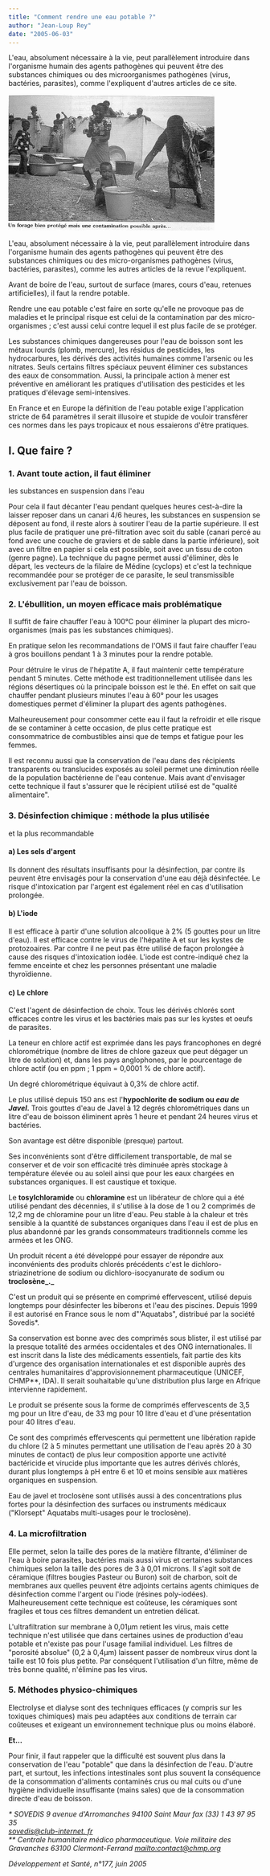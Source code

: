 ```yaml
---
title: "Comment rendre une eau potable ?"
author: "Jean-Loup Rey"
date: "2005-06-03"
---
```


<div class="teaser"><p>L'eau, absolument nécessaire à la vie, peut parallèlement introduire dans l'organisme humain des agents pathogènes qui peuvent être des substances chimiques ou des microorganismes pathogènes (virus, bactéries, parasites), comme l'expliquent d'autres articles de ce site.</p></div>

![](i1003-1.jpg)

L'eau, absolument nécessaire à la vie, peut parallèlement introduire dans l'organisme humain des agents pathogènes qui peuvent être des substances chimiques ou des micro-organismes pathogènes (virus, bactéries, parasites), comme les autres articles de la revue l'expliquent.

Avant de boire de l'eau, surtout de surface (mares, cours d'eau, retenues artificielles), il faut la rendre potable.

Rendre une eau potable c'est faire en sorte qu'elle ne provoque pas de maladies et le principal risque est celui de la contamination par des micro-organismes ; c'est aussi celui contre lequel il est plus facile de se protéger.

Les substances chimiques dangereuses pour l'eau de boisson sont les métaux lourds (plomb, mercure), les résidus de pesticides, les hydrocarbures, les dérivés des activités humaines comme l'arsenic ou les nitrates. Seuls certains filtres spéciaux peuvent éliminer ces substances des eaux de consommation. Aussi, la principale action à mener est préventive en améliorant les pratiques d'utilisation des pesticides et les pratiques d'élevage semi-intensives.

En France et en Europe la définition de l'eau potable exige l'application stricte de 64 paramètres il serait illusoire et stupide de vouloir transférer ces normes dans les pays tropicaux et nous essaierons d'être pratiques.

## I. Que faire ?

### 1. Avant toute action, il faut éliminer

les substances en suspension dans l'eau

Pour cela il faut décanter l'eau pendant quelques heures cest-à-dire la laisser reposer dans un canari 4/6 heures, les substances en suspension se déposent au fond, il reste alors à soutirer l'eau de la partie supérieure. Il est plus facile de pratiquer une pré-filtration avec soit du sable (canari percé au fond avec une couche de graviers et de sable dans la partie inférieure), soit avec un filtre en papier si cela est possible, soit avec un tissu de coton (genre pagne). La technique du pagne permet aussi d'éliminer, dès le départ, les vecteurs de la filaire de Médine (cyclops) et c'est la technique recommandée pour se protéger de ce parasite, le seul transmissible exclusivement par l'eau de boisson.

### 2. L'ébullition, un moyen efficace mais problématique

Il suffit de faire chauffer l'eau à 100°C pour éliminer la plupart des micro-organismes (mais pas les substances chimiques).

En pratique selon les recommandations de l'OMS il faut faire chauffer l'eau à gros bouillons pendant 1 à 3 minutes pour la rendre potable.

Pour détruire le virus de l'hépatite A, il faut maintenir cette température pendant 5 minutes. Cette méthode est traditionnellement utilisée dans les régions désertiques où la principale boisson est le thé. En effet on sait que chauffer pendant plusieurs minutes l'eau à 60° pour les usages domestiques permet d'éliminer la plupart des agents pathogènes.

Malheureusement pour consommer cette eau il faut la refroidir et elle risque de se contaminer à cette occasion, de plus cette pratique est consommatrice de combustibles ainsi que de temps et fatigue pour les femmes.

Il est reconnu aussi que la conservation de l'eau dans des récipients transparents ou translucides exposés au soleil permet une diminution réelle de la population bactérienne de l'eau contenue. Mais avant d'envisager cette technique il faut s'assurer que le récipient utilisé est de "qualité alimentaire".

### 3. Désinfection chimique : méthode la plus utilisée

et la plus recommandable

#### a) Les sels d'argent

Ils donnent des résultats insuffisants pour la désinfection, par contre ils peuvent être envisagés pour la conservation d'une eau déjà désinfectée. Le risque d'intoxication par l'argent est également réel en cas d'utilisation prolongée.

#### b) L'iode

Il est efficace à partir d'une solution alcoolique à 2% (5 gouttes pour un litre d'eau). Il est efficace contre le virus de l'hépatite A et sur les kystes de protozoaires. Par contre il ne peut pas être utilisé de façon prolongée à cause des risques d'intoxication iodée. L'iode est contre-indiqué chez la femme enceinte et chez les personnes présentant une maladie thyroïdienne.

#### c) Le chlore

C'est l'agent de désinfection de choix. Tous les dérivés chlorés sont efficaces contre les virus et les bactéries mais pas sur les kystes et oeufs de parasites.

La teneur en chlore actif est exprimée dans les pays francophones en degré chlorométrique (nombre de litres de chlore gazeux que peut dégager un litre de solution) et, dans les pays anglophones, par le pourcentage de chlore actif (ou en ppm ; 1 ppm = 0,0001 % de chlore actif).

Un degré chlorométrique équivaut à 0,3% de chlore actif.

Le plus utilisé depuis 150 ans est l'**hypochlorite de sodium ou *eau de Javel*.** Trois gouttes d'eau de Javel à 12 degrés chlorométriques dans un litre d'eau de boisson éliminent après 1 heure et pendant 24 heures virus et bactéries.

Son avantage est dêtre disponible (presque) partout.

Ses inconvénients sont d'être difficilement transportable, de mal se conserver et de voir son efficacité très diminuée après stockage à température élevée ou au soleil ainsi que pour les eaux chargées en substances organiques. Il est caustique et toxique.

Le **tosylchloramide** ou **chloramine** est un libérateur de chlore qui a été utilisé pendant des décennies, il s'utilise à la dose de 1 ou 2 comprimés de 12,2 mg de chloramine pour un litre d'eau. Peu stable à la chaleur et très sensible à la quantité de substances organiques dans l'eau il est de plus en plus abandonné par les grands consommateurs traditionnels comme les armées et les ONG.

Un produit récent a été développé pour essayer de répondre aux inconvénients des produits chlorés précédents c'est le dichloro-striazinetrione de sodium ou dichloro-isocyanurate de sodium ou **troclosène\_.\_**

C'est un produit qui se présente en comprimé effervescent, utilisé depuis longtemps pour désinfecter les biberons et l'eau des piscines. Depuis 1999 il est autorisé en France sous le nom d"'Aquatabs", distribué par la société Sovedis\*.

Sa conservation est bonne avec des comprimés sous blister, il est utilisé par la presque totalité des armées occidentales et des ONG internationales. Il est inscrit dans la liste des médicaments essentiels, fait partie des kits d'urgence des organisation internationales et est disponible auprès des centrales humanitaires d'approvisionnement pharmaceutique (UNICEF, CHMP\*\*, IDA). Il serait souhaitable qu'une distribution plus large en Afrique intervienne rapidement.

Le produit se présente sous la forme de comprimés effervescents de 3,5 mg pour un litre d'eau, de 33 mg pour 10 litre d'eau et d'une présentation pour 40 litres d'eau.

Ce sont des comprimés effervescents qui permettent une libération rapide du chlore (2 à 5 minutes permettant une utilisation de l'eau après 20 à 30 minutes de contact) de plus leur composition apporte une activité bactéricide et virucide plus importante que les autres dérivés chlorés, durant plus longtemps à pH entre 6 et 10 et moins sensible aux matières organiques en suspension.

Eau de javel et troclosène sont utilisés aussi à des concentrations plus fortes pour la désinfection des surfaces ou instruments médicaux ("Klorsept" Aquatabs multi-usages pour le troclosène).

### 4. La microfiltration

Elle permet, selon la taille des pores de la matière filtrante, d'éliminer de l'eau à boire parasites, bactéries mais aussi virus et certaines substances chimiques selon la taille des pores de 3 à 0,01 microns. Il s'agit soit de céramique (filtres bougies Pasteur ou Buron) soit de charbon, soit de membranes aux quelles peuvent être adjoints certains agents chimiques de désinfection comme l'argent ou l'iode (résines poly-iodées). Malheureusement cette technique est coûteuse, les céramiques sont fragiles et tous ces filtres demandent un entretien délicat.

L'ultrafiltration sur membrane à 0,01µm retient les virus, mais cette technique n'est utilisée que dans certaines usines de production d'eau potable et n'existe pas pour l'usage familial individuel. Les filtres de "porosité absolue" (0,2 à 0,4µm) laissent passer de nombreux virus dont la taille est 10 fois plus petite. Par conséquent l'utilisation d'un filtre, même de très bonne qualité, n'élimine pas les virus.

### 5. Méthodes physico-chimiques

Electrolyse et dialyse sont des techniques efficaces (y compris sur les toxiques chimiques) mais peu adaptées aux conditions de terrain car coûteuses et exigeant un environnement technique plus ou moins élaboré.

**Et...**

Pour finir, il faut rappeler que la difficulté est souvent plus dans la conservation de l'eau "potable" que dans la désinfection de l'eau. D'autre part, et surtout, les infections intestinales sont plus souvent la conséquence de la consommation d'aliments contaminés crus ou mal cuits ou d'une hygiène individuelle insuffisante (mains sales) que de la consommation directe d'eau de boisson.

*\* SOVEDIS 9 avenue d'Arromanches 94100 Saint Maur fax (33) 1 43 97 95 35[  
sovedis@club-internet. fr](http://souedisCclub-internet.fr/)*  
*\*\* Centrale humanitaire médico pharmaceutique. Voie militaire des Gravanches 63100 Clermont-Ferrand [mailto:contact@chmp.org](mailto:contact@chmp.org)*

*Développement et Santé, n°177, juin 2005*
